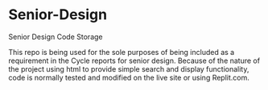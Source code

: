 # Senior-Design
Senior Design Code Storage

This repo is being used for the sole purposes of being included as a 
requirement in the Cycle reports for senior design. Because of the nature 
of the project using html to provide simple search and display 
functionality, code is normally tested and modified on the live site or 
using Replit.com. 
